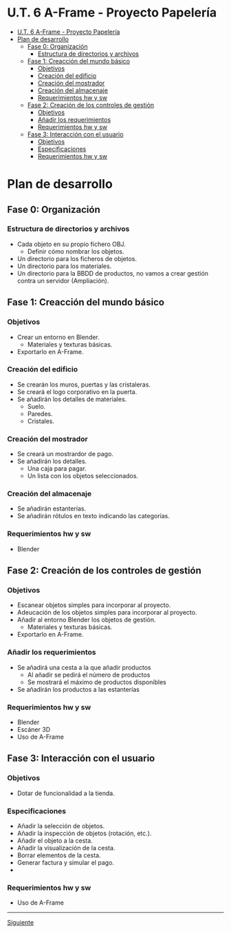 ﻿# U.T. 6 A-Frame - Proyecto Papelería
- [U.T. 6 A-Frame - Proyecto Papelería](#ut-6-a-frame---proyecto-papelería)
- [Plan de desarrollo](#plan-de-desarrollo)
  - [Fase 0: Organización](#fase-0-organización)
    - [Estructura de directorios y archivos](#estructura-de-directorios-y-archivos)
  - [Fase 1: Creacción del mundo básico](#fase-1-creacción-del-mundo-básico)
    - [Objetivos](#objetivos)
    - [Creación del edificio](#creación-del-edificio)
    - [Creación del mostrador](#creación-del-mostrador)
    - [Creación del almacenaje](#creación-del-almacenaje)
    - [Requerimientos hw y sw](#requerimientos-hw-y-sw)
  - [Fase 2: Creación de los controles de gestión](#fase-2-creación-de-los-controles-de-gestión)
    - [Objetivos](#objetivos-1)
    - [Añadir los requerimientos](#añadir-los-requerimientos)
    - [Requerimientos hw y sw](#requerimientos-hw-y-sw-1)
  - [Fase 3: Interacción con el usuario](#fase-3-interacción-con-el-usuario)
    - [Objetivos](#objetivos-2)
    - [Especificaciones](#especificaciones)
    - [Requerimientos hw y sw](#requerimientos-hw-y-sw-2)

# Plan de desarrollo
## Fase 0: Organización
### Estructura de directorios y archivos
- Cada objeto en su propio fichero OBJ.
  - Definir cómo nombrar los objetos.
- Un directorio para los ficheros de objetos.
- Un directorio para los materiales.
- Un directorio para la BBDD de productos, no vamos a crear gestión contra un servidor (Ampliación).

## Fase 1: Creacción del mundo básico
### Objetivos
- Crear un entorno en Blender.
  - Materiales y texturas básicas.
- Exportarlo en A-Frame.

### Creación del edificio
- Se crearán los muros, puertas y las cristaleras.
- Se creará el logo corporativo en la puerta.
- Se añadirán los detalles de materiales.
  - Suelo.
  - Paredes.
  - Cristales.

### Creación del mostrador
- Se creará un mostrardor de pago.
- Se añadirán los detalles.
  - Una caja para pagar.
  - Un lista con los objetos seleccionados.

### Creación del almacenaje
- Se añadirán estanterías.
- Se añadirán rótulos en texto indicando las categorías.

### Requerimientos hw y sw
- Blender

## Fase 2: Creación de los controles de gestión
### Objetivos
- Escanear objetos simples para incorporar al proyecto.
- Adeucación de los objetos simples para incorporar al proyecto.
- Añadir al entorno Blender los objetos de gestión.
  - Materiales y texturas básicas.
- Exportarlo en A-Frame.

### Añadir los requerimientos
- Se añadirá una cesta a la que añadir productos
  - Al añadir se pedirá el número de productos
  - Se mostrará el máximo de productos disponibles
- Se añadirán los productos a las estanterías

### Requerimientos hw y sw
- Blender
- Escáner 3D
- Uso de A-Frame

## Fase 3: Interacción con el usuario
### Objetivos
- Dotar de funcionalidad a la tienda.

### Especificaciones
- Añadir la selección de objetos.
- Añadir la inspección de objetos (rotación, etc.).
- Añadir el objeto a la cesta.
- Añadir la visualización de la cesta.
- Borrar elementos de la cesta.
- Generar factura y simular el pago.
- 
### Requerimientos hw y sw
- Uso de A-Frame


---
[Siguiente](ut_6_02.md)
